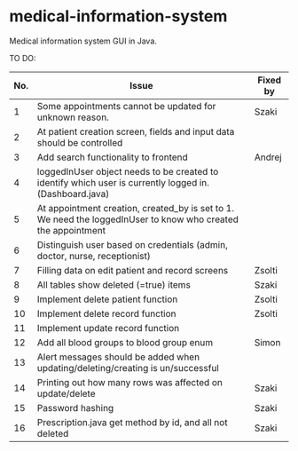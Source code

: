 # medical-information-system
Medical information system GUI in Java.

TO DO:

| No. 	 | Issue                                                                                                         	            | Fixed by 	 |
|-------|----------------------------------------------------------------------------------------------------------------------------|------------|
| 1   	 | Some appointments cannot be updated for unknown reason.                                                       	            | 	Szaki     |
| 2   	 | At patient creation screen, fields and input data should be controlled                                        	            | 	          |
| 3   	 | Add search functionality to frontend                                                                                     	 | Andrej	          |
| 4   	 | loggedInUser object needs to be created to identify which user is currently logged in. (Dashboard.java)       	            | 	          |
| 5   	 | At appointment creation, created_by is set to 1. We need the loggedInUser to know who created the appointment 	            | 	          |
| 6   	 | Distinguish user based on credentials (admin, doctor, nurse, receptionist)                                    	            | 	          |
| 7   	 | Filling data on edit patient and record screens                                                               	            | Zsolti	    |
| 8   	 | All tables show deleted (=true) items                                                         	                            | Szaki	     |
| 9   	 | Implement delete patient function                                                                             	            | Zsolti     |
| 10  	 | Implement delete record function                                                                              	            | Zsolti	    |
| 11  	 | Implement update record function                                                                              	            | 	          |
| 12  	 | Add all blood groups to  blood group enum                                                             	                    | Simon	     |
| 13  	 | Alert messages should be added when updating/deleting/creating is un/successful                                            |            |
| 14  	 | Printing out how many rows was affected on update/delete                                                                   | Szaki      |
| 15 	  | Password hashing                                                                                                           | Szaki      |
| 16 	  | Prescription.java get method by id, and all not deleted                                                                    | Szaki      |